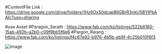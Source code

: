 


#ContentFile Link : https://drive.google.com/drive/folders/1Hz6OxS0dcapBllGBrR3nkU5BYlPbAAIc?usp=sharing

#use Asset
#Paragon_Serath : https://www.fab.com/ko/listings/522b6160-15ab-492b-a2b0-c09f9bb5f6e6
#Pargon_Kwang : https://www.fab.com/ko/listings/f4c67e92-b976-4b5b-ab9f-4c25b010f6f3

![image](https://github.com/user-attachments/assets/fdf4d901-dc37-4957-bfcb-081ba57ac6ee)
